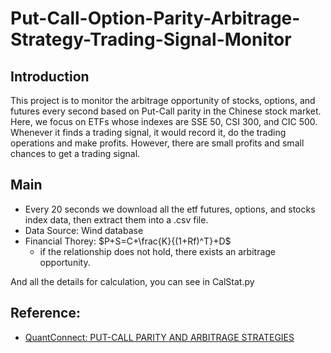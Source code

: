 # Put-Call-Option-Parity-Arbitrage-Strategy-Trading-Signal-Monitor

## Introduction
This project is to monitor the arbitrage opportunity of stocks, options, and futures every second based on Put-Call parity in the Chinese stock market. Here, we focus on ETFs whose indexes are SSE 50, CSI 300, and CIC 500. Whenever it finds a trading signal, it would record it, do the trading operations and make profits. However, there are small profits and small chances to get a trading signal.
## Main
- Every 20 seconds we download all the etf futures, options, and stocks index data, then extract them into a .csv file.
- Data Source: Wind database
- Financial Thorey: $P+S=C+\frac{K}{(1+Rf)^T}+D$
  - if the relationship does not hold, there exists an arbitrage opportunity.

And all the details for calculation, you can see in CalStat.py
## Reference:
- [QuantConnect: PUT-CALL PARITY AND ARBITRAGE STRATEGIES](https://www.quantconnect.com/learning/articles/introduction-to-options/put-call-parity-and-arbitrage-strategies)

